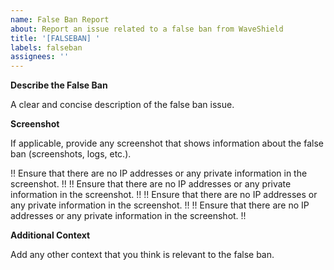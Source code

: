 ```yaml
---
name: False Ban Report
about: Report an issue related to a false ban from WaveShield
title: '[FALSEBAN] '
labels: falseban
assignees: ''
---
```


**Describe the False Ban**

A clear and concise description of the false ban issue.

**Screenshot**

If applicable, provide any screenshot that shows information about the false ban (screenshots, logs, etc.).

!! Ensure that there are no IP addresses or any private information in the screenshot. !!
!! Ensure that there are no IP addresses or any private information in the screenshot. !!
!! Ensure that there are no IP addresses or any private information in the screenshot. !!
!! Ensure that there are no IP addresses or any private information in the screenshot. !!

**Additional Context**

Add any other context that you think is relevant to the false ban.